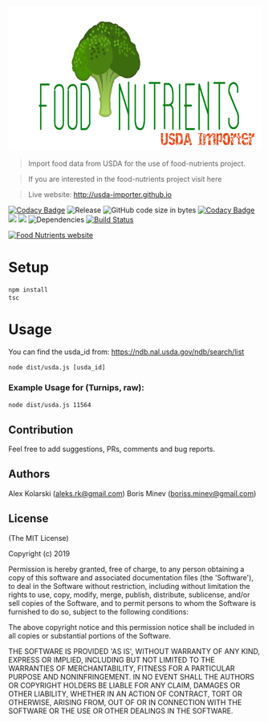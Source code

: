 <p align="center">
  <img width="706" height="288" src="https://raw.githubusercontent.com/food-nutrients/usda-importer/master/assets/logo.png?raw=true" alt="Food Nutrients logo">
</p>

> Import food data from USDA for the use of food-nutrients project.

> If you are interested in the food-nutrients project visit here

> Live website: <http://usda-importer.github.io>


[![Codacy Badge](https://api.codacy.com/project/badge/Grade/c6095cb2d2e14f348f88f738536e2594)](https://app.codacy.com/app/kolarski/usda-importer?utm_source=github.com&utm_medium=referral&utm_content=food-nutrients/usda-importer&utm_campaign=Badge_Grade_Dashboard)
![Release](https://img.shields.io/github/release/usda-importer/usda-importer.svg) ![GitHub code size in bytes](https://img.shields.io/github/languages/code-size/usda-importer/usda-importer.svg) [![Codacy Badge](https://api.codacy.com/project/badge/Grade/7f37798aff8949f0a3895127a5f82c17)](https://app.codacy.com/app/kolarski/usda-importer?utm_source=github.com&utm_medium=referral&utm_content=usda-importer/usda-importer&utm_campaign=Badge_Grade_Dashboard)
<a href="https://codeclimate.com/github/food-nutrients/usda-importer/maintainability"><img src="https://api.codeclimate.com/v1/badges/18c12d31d2b2e97d41df/maintainability" /></a>
<a href="https://codeclimate.com/github/food-nutrients/usda-importer/test_coverage"><img src="https://api.codeclimate.com/v1/badges/18c12d31d2b2e97d41df/test_coverage" /></a> ![Dependencies](https://img.shields.io/david/usda-importer/usda-importer.svg) [![Build Status](https://travis-ci.org/food-nutrients/usda-importer.svg?branch=master)](https://travis-ci.org/food-nutrients/usda-importer)

[![Food Nutrients website](https://raw.githubusercontent.com/usda-importer/usda-importer/master/public/screenshots/screen1.png?raw=true)](http://usda-importer.github.io "Food Nutrients website")

# Setup

```
npm install
tsc
```

# Usage
You can find the usda_id from: https://ndb.nal.usda.gov/ndb/search/list


```
node dist/usda.js [usda_id]
```

### Example Usage for (Turnips, raw): 
```
node dist/usda.js 11564
```

## Contribution

Feel free to add suggestions, PRs, comments and bug reports.

## Authors

Alex Kolarski (aleks.rk@gmail.com)
Boris Minev (boriss.minev@gmail.com)

## License

(The MIT License)

Copyright (c) 2019

Permission is hereby granted, free of charge, to any person obtaining
a copy of this software and associated documentation files (the
'Software'), to deal in the Software without restriction, including
without limitation the rights to use, copy, modify, merge, publish,
distribute, sublicense, and/or sell copies of the Software, and to
permit persons to whom the Software is furnished to do so, subject to
the following conditions:

The above copyright notice and this permission notice shall be
included in all copies or substantial portions of the Software.

THE SOFTWARE IS PROVIDED 'AS IS', WITHOUT WARRANTY OF ANY KIND,
EXPRESS OR IMPLIED, INCLUDING BUT NOT LIMITED TO THE WARRANTIES OF
MERCHANTABILITY, FITNESS FOR A PARTICULAR PURPOSE AND NONINFRINGEMENT.
IN NO EVENT SHALL THE AUTHORS OR COPYRIGHT HOLDERS BE LIABLE FOR ANY
CLAIM, DAMAGES OR OTHER LIABILITY, WHETHER IN AN ACTION OF CONTRACT,
TORT OR OTHERWISE, ARISING FROM, OUT OF OR IN CONNECTION WITH THE
SOFTWARE OR THE USE OR OTHER DEALINGS IN THE SOFTWARE.
